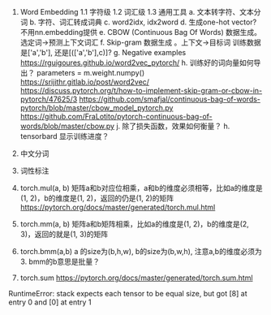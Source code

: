 1. Word Embedding
1.1 字符级
1.2 词汇级
1.3 通用工具
a. 文本转字符、文本分词
b. 字符、词汇转成词典
c. word2idx, idx2word
d. 生成one-hot vector? 不用nn.embedding提供
e. CBOW (Continuous Bag Of Words) 数据生成。 选定词->预测上下文词汇
f. Skip-gram 数据生成   。上下文->目标词
训练数据是['a','b'], 还是[(['a','b'],c)]?
g. Negative examples
https://rguigoures.github.io/word2vec_pytorch/
h. 训练好的词向量如何导出？ parameters = m.weight.numpy()
https://srijithr.gitlab.io/post/word2vec/
https://discuss.pytorch.org/t/how-to-implement-skip-gram-or-cbow-in-pytorch/47625/3
https://github.com/smafjal/continuous-bag-of-words-pytorch/blob/master/cbow_model_pytorch.py
https://github.com/FraLotito/pytorch-continuous-bag-of-words/blob/master/cbow.py 
j. 除了损失函数，效果如何衡量？
h. tensorbard 显示训练进度？
2. 中文分词
3. 词性标注 

1. torch.mul(a, b) 矩阵a和b对应位相乘，a和b的维度必须相等，比如a的维度是(1, 2)，b的维度是(1, 2)，返回的仍是(1, 2)的矩阵
    https://pytorch.org/docs/master/generated/torch.mul.html
2. torch.mm(a, b) 矩阵a和b矩阵相乘，比如a的维度是(1, 2)，b的维度是(2, 3)，返回的就是(1, 3)的矩阵
3. torch.bmm(a,b) a 的size为(b,h,w), b的size为(b,w,h), 注意a,b的维度必须为3. bmm的b意思是批量？
4. torch.sum
https://pytorch.org/docs/master/generated/torch.sum.html




RuntimeError: stack expects each tensor to be equal size, but got [8] at entry 0 and [0] at entry 1
